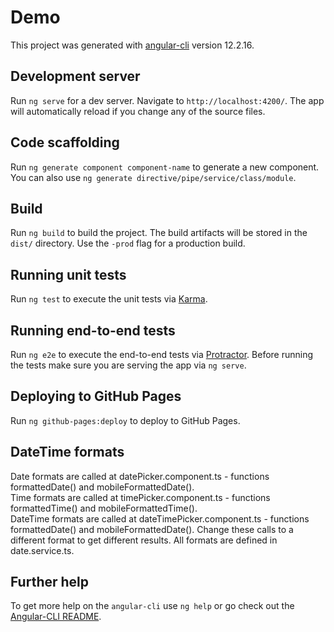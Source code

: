 # Demo
This project was generated with [angular-cli](https://github.com/angular/angular-cli) version 12.2.16.

## Development server
Run `ng serve` for a dev server. Navigate to `http://localhost:4200/`. The app will automatically reload if you change any of the source files.

## Code scaffolding
Run `ng generate component component-name` to generate a new component. You can also use `ng generate directive/pipe/service/class/module`.

## Build
Run `ng build` to build the project. The build artifacts will be stored in the `dist/` directory. Use the `-prod` flag for a production build.

## Running unit tests
Run `ng test` to execute the unit tests via [Karma](https://karma-runner.github.io).

## Running end-to-end tests
Run `ng e2e` to execute the end-to-end tests via [Protractor](http://www.protractortest.org/).
Before running the tests make sure you are serving the app via `ng serve`.

## Deploying to GitHub Pages
Run `ng github-pages:deploy` to deploy to GitHub Pages.

## DateTime formats
Date formats are called at datePicker.component.ts - functions formattedDate() and mobileFormattedDate().  
Time formats are called at timePicker.component.ts - functions formattedTime() and mobileFormattedTime().  
DateTime formats are called at dateTimePicker.component.ts - functions formattedDate() and mobileFormattedDate().
Change these calls to a different format to get different results.
All formats are defined in date.service.ts.

## Further help
To get more help on the `angular-cli` use `ng help` or go check out the [Angular-CLI README](https://github.com/angular/angular-cli/blob/master/README.md).
